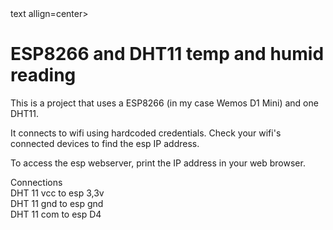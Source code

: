<div> text allign=center>

# ESP8266 and DHT11 temp and humid reading

</div>

This is a project that uses a ESP8266 (in my case Wemos D1 Mini) and one DHT11.

It connects to wifi using hardcoded credentials.
Check your wifi's connected devices to find the esp IP address.

To access the esp webserver, print the IP address in your web browser.

Connections <br>
DHT 11 vcc to esp 3,3v <br>
DHT 11 gnd to esp gnd <br>
DHT 11 com to esp D4 <br>
